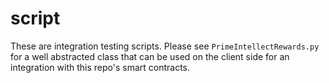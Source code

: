 # script

These are integration testing scripts. Please see
`PrimeIntellectRewards.py` for a well abstracted
class that can be used on the client side for an
integration with this repo's smart contracts.
